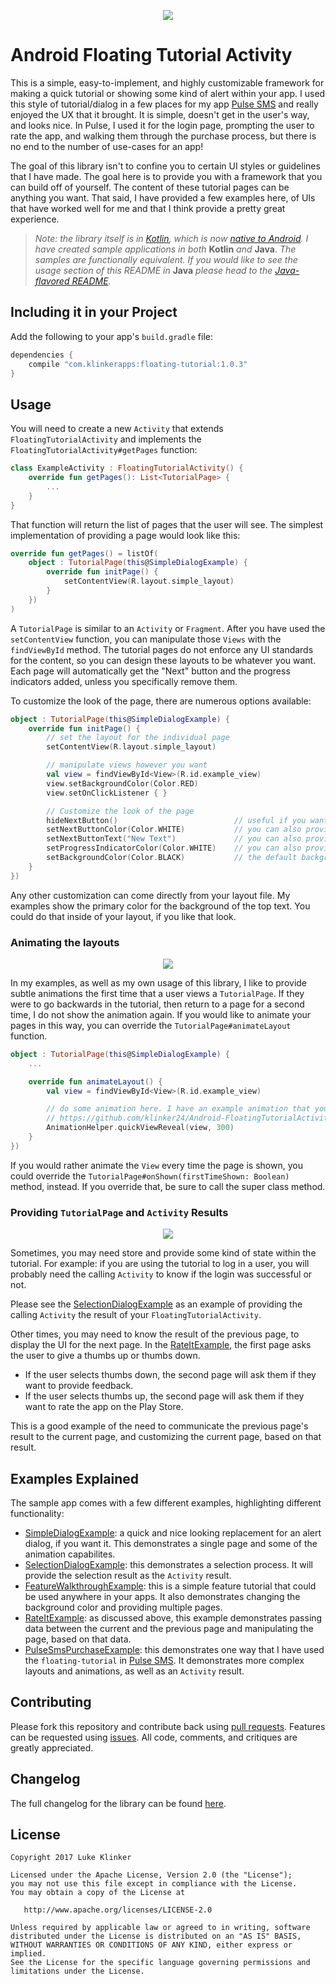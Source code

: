 <p align="center">
  <img src="artwork/feature.gif">
</p>

# Android Floating Tutorial Activity

This is a simple, easy-to-implement, and highly customizable framework for making a quick tutorial or showing some kind of alert within your app. I used this style of tutorial/dialog in a few places for my app [Pulse SMS](https://play.google.com/store/apps/details?id=xyz.klinker.messenger) and really enjoyed the UX that it brought. It is simple, doesn't get in the user's way, and looks nice. In Pulse, I used it for the login page, prompting the user to rate the app, and walking them through the purchase process, but there is no end to the number of use-cases for an app!

The goal of this library isn't to confine you to certain UI styles or guidelines that I have made. The goal here is to provide you with a framework that you can build off of yourself. The content of these tutorial pages can be anything you want. That said, I have provided a few examples here, of UIs that have worked well for me and that I think provide a pretty great experience.

> *Note: the library itself is in [Kotlin](https://kotlinlang.org/), which is now [native to Android](https://blog.jetbrains.com/kotlin/2017/05/kotlin-on-android-now-official/). I have created sample applications in both* **Kotlin** *and* **Java**. *The samples are functionally equivalent. If you would like to see the usage section of this README in* **Java** *please head to the [Java-flavored README](README_JAVA.md).*

## Including it in your Project

Add the following to your app's `build.gradle` file:

```java
dependencies {
    compile "com.klinkerapps:floating-tutorial:1.0.3"
}
```

## Usage

You will need to create a new `Activity` that extends `FloatingTutorialActivity` and implements the `FloatingTutorialActivity#getPages` function:

```kotlin
class ExampleActivity : FloatingTutorialActivity() {
    override fun getPages(): List<TutorialPage> {
        ...
    }
}
```

That function will return the list of pages that the user will see. The simplest implementation of providing a page would look like this:

```kotlin
override fun getPages() = listOf(
    object : TutorialPage(this@SimpleDialogExample) {
        override fun initPage() {
            setContentView(R.layout.simple_layout)
        }
    })
)
```

A `TutorialPage` is similar to an `Activity` or `Fragment`. After you have used the `setContentView` function, you can manipulate those `Views` with the `findViewById` method. The tutorial pages do not enforce any UI standards for the content, so you can design these layouts to be whatever you want. Each page will automatically get the "Next" button and the progress indicators added, unless you specifically remove them.

To customize the look of the page, there are numerous options available:

```kotlin
object : TutorialPage(this@SimpleDialogExample) {
    override fun initPage() {
        // set the layout for the individual page
        setContentView(R.layout.simple_layout)

        // manipulate views however you want
        val view = findViewById<View>(R.id.example_view)
        view.setBackgroundColor(Color.RED)
        view.setOnClickListener { }

        // Customize the look of the page
        hideNextButton()                          // useful if you want to handle going to the next page, within your layout, instead of with this button
        setNextButtonColor(Color.WHITE)           // you can also provide a color resource value with the setNextButtonColorResource function
        setNextButtonText("New Text")             // you can also provide a string resource value
        setProgressIndicatorColor(Color.WHITE)    // you can also provide a color resource value with the setProgressIndicatorColorResource function
        setBackgroundColor(Color.BLACK)           // the default background color is white. Changing it here will automatically adjust the progress indicator and next button colors, based on whether or not the background is light or dark.
    }
})
```

Any other customization can come directly from your layout file. My examples show the primary color for the background of the top text. You could do that inside of your layout, if you like that look.

### Animating the layouts

<p align="center">
  <img src="artwork/animation.gif">
</p>

In my examples, as well as my own usage of this library, I like to provide subtle animations the first time that a user views a `TutorialPage`. If they were to go backwards in the tutorial, then return to a page for a second time, I do not show the animation again. If you would like to animate your pages in this way, you can override the `TutorialPage#animateLayout` function.

```kotlin
object : TutorialPage(this@SimpleDialogExample) {
    ...

    override fun animateLayout() {
        val view = findViewById<View>(R.id.example_view)

        // do some animation here. I have an example animation that you could use:
        // https://github.com/klinker24/Android-FloatingTutorialActivity/blob/master/sample-kotlin/src/main/java/xyz/klinker/floating_tutorial/util/AnimationHelper.kt
        AnimationHelper.quickViewReveal(view, 300)
    }
})
```

If you would rather animate the `View` every time the page is shown, you could override the `TutorialPage#onShown(firstTimeShown: Boolean)` method, instead. If you override that, be sure to call the super class method.

### Providing `TutorialPage` and `Activity` Results

<p align="center">
  <img src="artwork/result_data.gif">
</p>

Sometimes, you may need store and provide some kind of state within the tutorial. For example: if you are using the tutorial to log in a user, you will probably need the calling `Activity` to know if the login was successful or not.

Please see the [SelectionDialogExample](sample-kotlin/src/main/java/xyz/klinker/floating_tutorial/examples/SelectionDialogExample.kt) as an example of providing the calling `Activity` the result of your `FloatingTutorialActivity`.

Other times, you may need to know the result of the previous page, to display the UI for the next page. In the [RateItExample](sample-kotlin/src/main/java/xyz/klinker/floating_tutorial/examples/RateItExample.kt), the first page asks the user to give a thumbs up or thumbs down.

* If the user selects thumbs down, the second page will ask them if they want to provide feedback.
* If the user selects thumbs up, the second page will ask them if they want to rate the app on the Play Store.

This is a good example of the need to communicate the previous page's result to the current page, and customizing the current page, based on that result.

## Examples Explained

The sample app comes with a few different examples, highlighting different functionality:

* [SimpleDialogExample](sample-kotlin/src/main/java/xyz/klinker/floating_tutorial/examples/SimpleDialogExample.kt): a quick and nice looking replacement for an alert dialog, if you want it. This demonstrates a single page and some of the animation capabilites.
* [SelectionDialogExample](sample-kotlin/src/main/java/xyz/klinker/floating_tutorial/examples/SelectionDialogExample.kt): this demonstrates a selection process. It will provide the selection result as the `Activity` result.
* [FeatureWalkthroughExample](sample-kotlin/src/main/java/xyz/klinker/floating_tutorial/examples/FeatureWalkthroughExample.kt): this is a simple feature tutorial that could be used anywhere in your apps. It also demonstrates changing the background color and providing multiple pages.
* [RateItExample](sample-kotlin/src/main/java/xyz/klinker/floating_tutorial/examples/RateItExample.kt): as discussed above, this example demonstrates passing data between the current and the previous page and manipulating the page, based on that data.
* [PulseSmsPurchaseExample](sample-kotlin/src/main/java/xyz/klinker/floating_tutorial/examples/PulseSmsPurchaseExample.kt): this demonstrates one way that I have used the `floating-tutorial` in [Pulse SMS](https://play.google.com/store/apps/details?id=xyz.klinker.messenger). It demonstrates more complex layouts and animations, as well as an `Activity` result.

## Contributing

Please fork this repository and contribute back using [pull requests](https://github.com/klinker24/Android-FloatingTutorialActivity/pulls). Features can be requested using [issues](https://github.com/klinker24/Android-FloatingTutorialActivity/issues). All code, comments, and critiques are greatly appreciated.

## Changelog

The full changelog for the library can be found [here](CHANGELOG.md).

## License

    Copyright 2017 Luke Klinker

    Licensed under the Apache License, Version 2.0 (the "License");
    you may not use this file except in compliance with the License.
    You may obtain a copy of the License at

       http://www.apache.org/licenses/LICENSE-2.0

    Unless required by applicable law or agreed to in writing, software
    distributed under the License is distributed on an "AS IS" BASIS,
    WITHOUT WARRANTIES OR CONDITIONS OF ANY KIND, either express or implied.
    See the License for the specific language governing permissions and
    limitations under the License.
